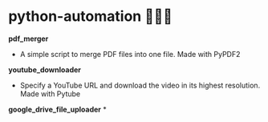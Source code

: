 # python-automation 🐍👩‍💻

**pdf_merger**
* A simple script to merge PDF files into one file. Made with PyPDF2

**youtube_downloader**    
* Specify a YouTube URL and download the video in its highest resolution. Made with Pytube

**google_drive_file_uploader**
*




